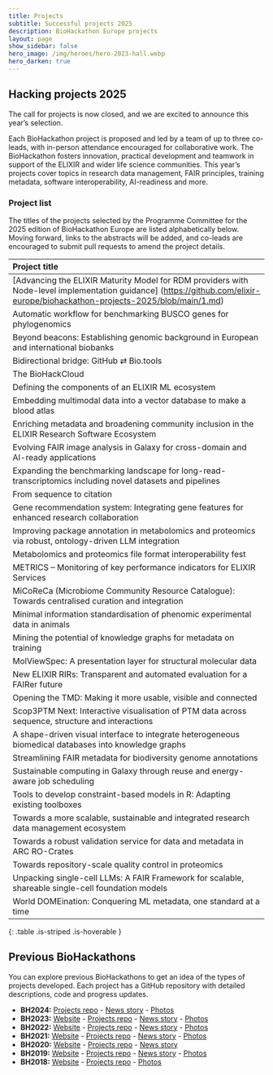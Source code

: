 ```yaml
---
title: Projects
subtitle: Successful projects 2025
description: BioHackathon Europe projects
layout: page
show_sidebar: false
hero_image: /img/heroes/hero-2023-hall.webp
hero_darken: true
---
```


## Hacking projects 2025

The call for projects is now closed, and we are excited to announce this year’s selection.

Each BioHackathon project is proposed and led by a team of up to three co-leads, with in-person attendance encouraged for collaborative work. The BioHackathon fosters innovation, practical development and teamwork in support of the ELIXIR and wider life science communities. This year’s projects cover topics in research data management, FAIR principles, training metadata, software interoperability, AI-readiness and more.

### Project list

The titles of the projects selected by the Programme Committee for the 2025 edition of BioHackathon Europe are listed alphabetically below. Moving forward, links to the abstracts will be added, and co-leads are encouraged to submit pull requests to amend the project details.

| Project title |
|:--------------|
| [Advancing the ELIXIR Maturity Model for RDM providers with Node-level implementation guidance] (https://github.com/elixir-europe/biohackathon-projects-2025/blob/main/1.md)	|
| Automatic workflow for benchmarking BUSCO genes for phylogenomics |
| Beyond beacons: Establishing genomic background in European and international biobanks |
| Bidirectional bridge: GitHub ⇄ Bio.tools |
| The BioHackCloud |
| Defining the components of an ELIXIR ML ecosystem |
| Embedding multimodal data into a vector database to make a blood atlas |
| Enriching metadata and broadening community inclusion in the ELIXIR Research Software Ecosystem |
| Evolving FAIR image analysis in Galaxy for cross-domain and AI-ready applications |
| Expanding the benchmarking landscape for long-read-transcriptomics including novel datasets and pipelines |
| From sequence to citation	 |
| Gene recommendation system: Integrating gene features for enhanced research collaboration |
| Improving package annotation in metabolomics and proteomics via robust, ontology-driven LLM integration |
| Metabolomics and proteomics file format interoperability fest	 |
| METRICS – Monitoring of key performance indicators for ELIXIR Services |
| MiCoReCa (Microbiome Community Resource Catalogue): Towards centralised curation and integration |
| Minimal information standardisation of phenomic experimental data in animals |
| Mining the potential of knowledge graphs for metadata on training |
| MolViewSpec: A presentation layer for structural molecular data |
| New ELIXIR RIRs: Transparent and automated evaluation for a FAIRer future	 |
| Opening the TMD: Making it more usable, visible and connected |
| Scop3PTM Next: Interactive visualisation of PTM data across sequence, structure and interactions |
| A shape-driven visual interface to integrate heterogeneous biomedical databases into knowledge graphs |
| Streamlining FAIR metadata for biodiversity genome annotations |
| Sustainable computing in Galaxy through reuse and energy-aware job scheduling |
| Tools to develop constraint-based models in R: Adapting existing toolboxes |
| Towards a more scalable, sustainable and integrated research data management ecosystem |
| Towards a robust validation service for data and metadata in ARC RO-Crates |
| Towards repository-scale quality control in proteomics  |
| Unpacking single-cell LLMs: A FAIR Framework for scalable, shareable single-cell foundation models |	
| World DOMEination: Conquering ML metadata, one standard at a time	 |
{: .table .is-striped .is-hoverable }

## Previous BioHackathons
You can explore previous BioHackathons to get an idea of the types of projects developed. Each project has a GitHub repository with detailed descriptions, code and progress updates.

*   **BH2024:** [Projects repo](https://github.com/elixir-europe/biohackathon-projects-2024) - [News story](https://elixir-europe.org/news/biohack2024) - [Photos](https://www.flickr.com/photos/elixir-europe/albums/72177720321912863/) 
*   **BH2023:** [Website](https://2023.biohackathon-europe.org) - [Projects repo](https://github.com/elixir-europe/biohackathon-projects-2023) - [News story](https://elixir-europe.org/news/biohack2023) - [Photos](https://www.flickr.com/photos/elixir-europe/albums/72177720312705782)
*   **BH2022:** [Website](https://2022.biohackathon-europe.org) - [Projects repo](https://github.com/elixir-europe/biohackathon-projects-2022) - [News story](https://elixir-europe.org/news/biohack2022) - [Photos](https://www.flickr.com/photos/elixir-europe/albums/72177720303911368)
*   **BH2021:** [Website](https://2021.biohackathon-europe.org) - [Projects repo](https://github.com/elixir-europe/BioHackathon-projects-2021) - [News story](https://elixir-europe.org/news/hybrid-biohackathon) - [Photos](https://www.flickr.com/photos/elixir-europe/albums/72157720142412708)
*   **BH2020:** [Website](https://2020.biohackathon-europe.org/) - [Projects repo](https://github.com/elixir-europe/BioHackathon-projects-2020) - [News story](https://elixir-europe.org/news/first-virtual-biohackathon-europe-success)
*   **BH2019:** [Website](https://2019.biohackathon-europe.org/) - [Projects repo](https://github.com/elixir-europe/BioHackathon-projects-2019) - [News story](https://elixir-europe.org/news/hackers-meet-develop-life-science-resources) - [Photos](https://www.flickr.com/photos/elixir-europe/albums/72157712057713728)
*   **BH2018:** [Website](https://2018.biohackathon-europe.org/) - [Projects repo](https://github.com/elixir-europe/bh2018paris) - [Photos](https://www.flickr.com/photos/elixir-europe/albums/72157710113824772)
